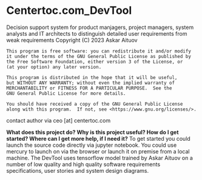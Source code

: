 # Centertoc.com_DevTool
Decision support system for product manjagers, project managers, system analysts and IT architects to distinguish detailed user requirements from weak requirements
    Copyright (C) 2023  Askar Aituov

    This program is free software: you can redistribute it and/or modify
    it under the terms of the GNU General Public License as published by
    the Free Software Foundation, either version 3 of the License, or
    (at your option) any later version.

    This program is distributed in the hope that it will be useful,
    but WITHOUT ANY WARRANTY; without even the implied warranty of
    MERCHANTABILITY or FITNESS FOR A PARTICULAR PURPOSE.  See the
    GNU General Public License for more details.

    You should have received a copy of the GNU General Public License
    along with this program.  If not, see <https://www.gnu.org/licenses/>.

contact author via ceo [at] centertoc.com

**What does this project do?
Why is this project useful?
How do I get started?
Where can I get more help, if I need it?**
To get started you could launch the source code directly via jupyter notebook. You could use mercury to launch on via the browser or launch it on premise from a local machine. The DevTool uses tensorflow model trained by Askar Aituov on a number of low quality and high quality software requirements specifications, user stories and system design diagrams.
